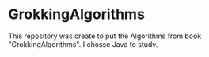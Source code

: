 # GrokkingAlgorithms
This repository was create to put the Algorithms from book "GrokkingAlgorithms". I chosse Java to study.
